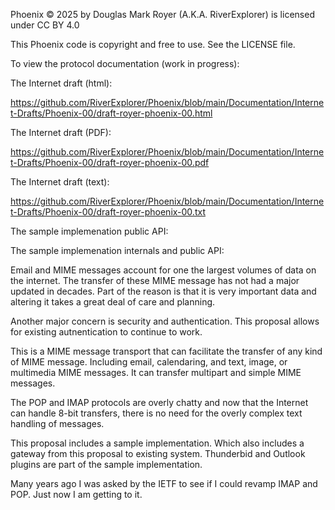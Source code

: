 

Phoenix © 2025 by Douglas Mark Royer (A.K.A. RiverExplorer) is licensed under CC BY 4.0

This Phoenix code is copyright and free to use.
See the LICENSE file.

To view the protocol documentation (work in progress):

 The Internet draft (html):

https://github.com/RiverExplorer/Phoenix/blob/main/Documentation/Internet-Drafts/Phoenix-00/draft-royer-phoenix-00.html

 The Internet draft (PDF):

https://github.com/RiverExplorer/Phoenix/blob/main/Documentation/Internet-Drafts/Phoenix-00/draft-royer-phoenix-00.pdf

 The Internet draft (text):

https://github.com/RiverExplorer/Phoenix/blob/main/Documentation/Internet-Drafts/Phoenix-00/draft-royer-phoenix-00.txt

 The sample implemenation public API:
 <TODO>

 The sample implemenation internals and public API:
 <TODO>

Email and MIME messages account for one the largest volumes of data on the
internet.
The transfer of these MIME message has not had a major updated in decades.
Part of the reason is that it is very important data and altering it
takes a great deal of care and planning.

Another major concern is security and authentication.
This proposal allows for existing autnentication to continue to work.

This is a MIME message transport that can facilitate
the transfer of any kind of MIME message. Including email, calendaring,
and text, image, or multimedia MIME messages.
It can transfer multipart and simple MIME messages.

The POP and IMAP protocols are overly chatty and now that the Internet
can handle 8-bit transfers, there is no need for the overly complex
text handling of messages.

This proposal includes a sample implementation.
Which also includes a gateway from this proposal to existing system.
Thunderbid and Outlook plugins are part of the sample implementation.

Many years ago I was asked by the IETF to see if I could revamp IMAP and POP.
Just now I am getting to it.
